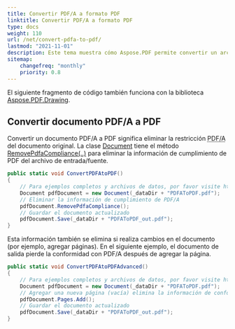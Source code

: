 ```yaml
---
title: Convertir PDF/A a formato PDF
linktitle: Convertir PDF/A a formato PDF
type: docs
weight: 110
url: /net/convert-pdfa-to-pdf/
lastmod: "2021-11-01"
description: Este tema muestra cómo Aspose.PDF permite convertir un archivo PDF/A a un documento PDF con la biblioteca .NET.
sitemap:
    changefreq: "monthly"
    priority: 0.8
---
```


El siguiente fragmento de código también funciona con la biblioteca [Aspose.PDF.Drawing](/pdf/net/drawing/).

## Convertir documento PDF/A a PDF

Convertir un documento PDF/A a PDF significa eliminar la restricción <abbr title="Portable Document Format Archive">PDF/A</abbr> del documento original.
La clase [Document](https://reference.aspose.com/pdf/net/aspose.pdf/document) tiene el método [RemovePdfaCompliance(..)](https://reference.aspose.com/pdf/net/aspose.pdf/document/methods/removepdfacompliance) para eliminar la información de cumplimiento de PDF del archivo de entrada/fuente.

```csharp
public static void ConvertPDFAtoPDF()
{
    // Para ejemplos completos y archivos de datos, por favor visite https://github.com/aspose-pdf/Aspose.PDF-for-.NET
    Document pdfDocument = new Document(_dataDir + "PDFAToPDF.pdf");
    // Eliminar la información de cumplimiento de PDF/A
    pdfDocument.RemovePdfaCompliance();
    // Guardar el documento actualizado
    pdfDocument.Save(_dataDir + "PDFAToPDF_out.pdf");
}
```
Esta información también se elimina si realiza cambios en el documento (por ejemplo, agregar páginas). En el siguiente ejemplo, el documento de salida pierde la conformidad con PDF/A después de agregar la página.

```csharp
public static void ConvertPDFAtoPDFAdvanced()
{
    // Para ejemplos completos y archivos de datos, por favor visite https://github.com/aspose-pdf/Aspose.PDF-for-.NET
    Document pdfDocument = new Document(_dataDir + "PDFAToPDF.pdf");
    // Agregar una nueva página (vacía) elimina la información de conformidad con PDF/A.
    pdfDocument.Pages.Add();
    // Guardar el documento actualizado
    pdfDocument.Save(_dataDir + "PDFAToPDF_out.pdf");
}
```
